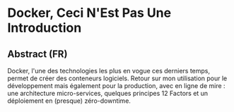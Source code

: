 Docker, Ceci N'Est Pas Une Introduction
=======================================

## Abstract (FR)

Docker, l'une des technologies les plus en vogue ces derniers temps, permet de créer des conteneurs logiciels.
Retour sur mon utilisation pour le développement mais également pour la production, avec en ligne de mire :
une architecture micro-services, quelques principes 12 Factors et un déploiement en (presque) zéro-downtime.
